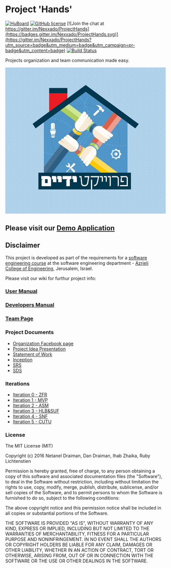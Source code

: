 # Project 'Hands'

[![HuBoard](https://img.shields.io/badge/link-HuBoard-8674D1.svg?style=flat)](https://huboard.com/Nexxado/ProjectHands/)
[![GitHub license](https://img.shields.io/github/license/mashape/apistatus.svg)](#license)
[![Join the chat at https://gitter.im/Nexxado/ProjectHands](https://badges.gitter.im/Nexxado/ProjectHands.svg)](https://gitter.im/Nexxado/ProjectHands?utm_source=badge&utm_medium=badge&utm_campaign=pr-badge&utm_content=badge)
[![Build Status](https://travis-ci.org/Nexxado/ProjectHands.svg?branch=master)](https://travis-ci.org/Nexxado/ProjectHands)

Projects organization and team communication made easy.

![project-logo](./documents/logo.jpg)

## Please visit our [Demo Application](http://projecthands.azurewebsites.net)

## Disclaimer
This project is developed as part of the requirements for a [software engineering course](https://github.com/jce-il/se-class/wiki) at the software engineering department - [Azrieli College of Engineering](http://www.jce.ac.il/), Jerusalem, Israel.

Please visit our wiki for furthur project info: 

### [User Manual](../../wiki/user-manual)

### [Developers Manual](../../wiki/Developers-Manual)

### [Team Page](../../wiki/team)

### Project Documents
* <a target="_blank" href="https://www.facebook.com/%D7%A4%D7%A8%D7%95%D7%99%D7%A7%D7%98-%D7%99%D7%93%D7%99%D7%99%D7%9D-1498261200461010">Organization Facebook page</a>
* [Project Idea Presentation](./documents/Project.Presentation.pptx)
* [Statement of Work](./documents/Statement.of.Work.pdf)
* [Inception](../../wiki/inception)
* [SRS](../../wiki/srs)
* [SDS](../../wiki/SDS)

### Iterations
* [Iteration 0 - ZFR](../../wiki/Iteration-0)
* [Iteration 1 - MVP](../../wiki/Iteration-1)
* [Iteration 2 - ASM](../../wiki/Iteration-2)
* [Iteration 3 - HLB&SUF](../../wiki/Iteration-3)
* [Iteration 4 - SNF](../../wiki/Iteration-4)
* [Iteration 5 - CUTU](../../wiki/Iteration-5)


### License
The MIT License (MIT)

Copyright (c) 2016 Netanel Draiman, Dan Draiman, Ihab Zhaika, Ruby Lichtenstien

Permission is hereby granted, free of charge, to any person obtaining a copy of this software and associated documentation files (the "Software"), to deal in the Software without restriction, including without limitation the rights to use, copy, modify, merge, publish, distribute, sublicense, and/or sell copies of the Software, and to permit persons to whom the Software is furnished to do so, subject to the following conditions:

The above copyright notice and this permission notice shall be included in all copies or substantial portions of the Software.

THE SOFTWARE IS PROVIDED "AS IS", WITHOUT WARRANTY OF ANY KIND, EXPRESS OR IMPLIED, INCLUDING BUT NOT LIMITED TO THE WARRANTIES OF MERCHANTABILITY, FITNESS FOR A PARTICULAR PURPOSE AND NONINFRINGEMENT. IN NO EVENT SHALL THE AUTHORS OR COPYRIGHT HOLDERS BE LIABLE FOR ANY CLAIM, DAMAGES OR OTHER LIABILITY, WHETHER IN AN ACTION OF CONTRACT, TORT OR OTHERWISE, ARISING FROM, OUT OF OR IN CONNECTION WITH THE SOFTWARE OR THE USE OR OTHER DEALINGS IN THE SOFTWARE.
